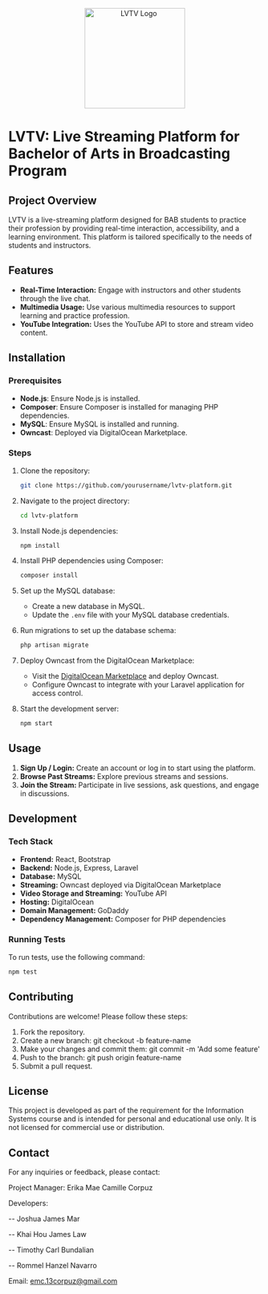 
<p align="center">
  <a href="https://github.com/RikaScarlet13/lvtv-backend" alt="LVTV">
    <img src="public/images/logo.png" alt="LVTV Logo" width="200"/>
  </a>
</p>

# LVTV: Live Streaming Platform for Bachelor of Arts in Broadcasting Program

## Project Overview

LVTV is a live-streaming platform designed for BAB students to practice their profession by providing real-time interaction, accessibility, and a learning environment. This platform is tailored specifically to the needs of students and instructors.

## Features

- **Real-Time Interaction:** Engage with instructors and other students through the live chat.
- **Multimedia Usage:** Use various multimedia resources to support learning and practice profession.
- **YouTube Integration:** Uses the YouTube API to store and stream video content.

## Installation

### Prerequisites

- **Node.js**: Ensure Node.js is installed.
- **Composer**: Ensure Composer is installed for managing PHP dependencies.
- **MySQL**: Ensure MySQL is installed and running.
- **Owncast**: Deployed via DigitalOcean Marketplace.

### Steps

1. Clone the repository:
    ```bash
    git clone https://github.com/yourusername/lvtv-platform.git
    ```
2. Navigate to the project directory:
    ```bash
    cd lvtv-platform
    ```
3. Install Node.js dependencies:
    ```bash
    npm install
    ```
4. Install PHP dependencies using Composer:
    ```bash
    composer install
    ```
5. Set up the MySQL database:
    - Create a new database in MySQL.
    - Update the `.env` file with your MySQL database credentials.

6. Run migrations to set up the database schema:
    ```bash
    php artisan migrate
    ```

7. Deploy Owncast from the DigitalOcean Marketplace:
    - Visit the [DigitalOcean Marketplace](https://marketplace.digitalocean.com/apps/owncast) and deploy Owncast.
    - Configure Owncast to integrate with your Laravel application for access control.

8. Start the development server:
    ```bash
    npm start
    ```

## Usage

1. **Sign Up / Login:** Create an account or log in to start using the platform.
2. **Browse Past Streams:** Explore previous streams and sessions.
3. **Join the Stream:** Participate in live sessions, ask questions, and engage in discussions.

## Development

### Tech Stack

- **Frontend:** React, Bootstrap
- **Backend:** Node.js, Express, Laravel
- **Database:** MySQL
- **Streaming:** Owncast deployed via DigitalOcean Marketplace
- **Video Storage and Streaming:** YouTube API
- **Hosting:** DigitalOcean
- **Domain Management:** GoDaddy
- **Dependency Management:** Composer for PHP dependencies

### Running Tests

To run tests, use the following command:
```bash
npm test
```


## Contributing
Contributions are welcome! Please follow these steps:

1. Fork the repository.
2. Create a new branch: git checkout -b feature-name
3. Make your changes and commit them: git commit -m 'Add some feature'
4. Push to the branch: git push origin feature-name
5. Submit a pull request.

## License

This project is developed as part of the requirement for the Information Systems course and is intended for personal and educational use only. It is not licensed for commercial use or distribution.


## Contact
For any inquiries or feedback, please contact:

Project Manager: Erika Mae Camille Corpuz

Developers: 

-- Joshua James Mar

-- Khai Hou James Law

-- Timothy Carl Bundalian

-- Rommel Hanzel Navarro

Email: emc.13corpuz@gmail.com
